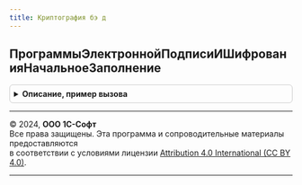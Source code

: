 ```yaml
---
title: Криптография бэ д
---
```



## ПрограммыЭлектроннойПодписиИШифрованияНачальноеЗаполнение
<details style="margin: 1em 0; padding: 0.5em; border: 1px solid #ccc; border-radius: 6px;">

<summary style="font-weight: bold; cursor: pointer;">Описание, пример вызова</summary>

```bsl

// Обработчик обновления.
//
// Параметры:
//  Параметры - Структура:
//  * ОбработкаЗавершена - Булево
//
Процедура ПрограммыЭлектроннойПодписиИШифрованияНачальноеЗаполнение(Параметры) Экспорт
```

Пример вызова
```bsl
КриптографияБЭД.ПрограммыЭлектроннойПодписиИШифрованияНачальноеЗаполнение(Параметры) 
```
</details>

---

© 2024, **ООО 1С-Софт**  
Все права защищены. Эта программа и сопроводительные материалы предоставляются  
в соответствии с условиями лицензии [Attribution 4.0 International (CC BY 4.0)](https://creativecommons.org/licenses/by/4.0/legalcode).

---
